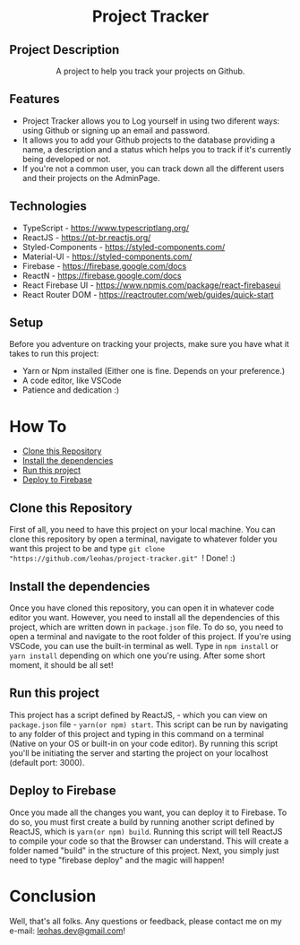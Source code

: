<h1 align="center"> Project Tracker </h1>

<h2> Project Description </h2>
<p align="center">A project to help you track your projects on Github.</p>

## Features
* Project Tracker allows you to Log yourself in using two diferent ways: using Github or signing up an email and password.
* It allows you to add your Github projects to the database providing a name, a description and a status which helps you to track if it's currently being developed or not.
* If you're not a common user, you can track down all the different users and their projects on the AdminPage.

## Technologies
* TypeScript - https://www.typescriptlang.org/
* ReactJS - https://pt-br.reactjs.org/
* Styled-Components - https://styled-components.com/
* Material-UI - https://styled-components.com/
* Firebase - https://firebase.google.com/docs
* ReactN - https://firebase.google.com/docs
* React Firebase UI - https://www.npmjs.com/package/react-firebaseui
* React Router DOM - https://reactrouter.com/web/guides/quick-start

## Setup
Before you adventure on tracking your projects, make sure you have what it takes to run this project:

* Yarn or Npm installed (Either one is fine. Depends on your preference.)
* A code editor, like VSCode
* Patience and dedication :)

# How To
<!--ts-->
  * [Clone this Repository](#clone-this-repository)
  * [Install the dependencies](#install-the-dependencies)
  * [Run this project](#run-this-project)
  * [Deploy to Firebase](#deploy-to-firebase)
<!--te-->

## Clone this Repository
First of all, you need to have this project on your local machine. You can clone this repository by open a terminal, navigate to whatever folder you want this project to be and type ```git clone "https://github.com/leohas/project-tracker.git" ```! Done! :)

## Install the dependencies
Once you have cloned this repository, you can open it in whatever code editor you want. However, you need to install all the dependencies of this project, which are written down in ```package.json``` file. To do so, you need to open a terminal and navigate to the root folder of this project. If you're using VSCode, you can use the built-in terminal as well. Type in ```npm install``` or ```yarn install``` depending on which one you're using. After some short moment, it should be all set!

## Run this project
This project has a script defined by ReactJS, - which you can view on ```package.json``` file - ```yarn(or npm) start```. This script can be run by navigating to any folder of this project and typing in this command on a terminal (Native on your OS or built-in on your code editor). By running this script you'll be initiating the server and starting the project on your localhost (default port: 3000).

## Deploy to Firebase
Once you made all the changes you want, you can deploy it to Firebase. To do so, you must first create a build by running another script defined by ReactJS, which is ```yarn(or npm) build```. Running this script will tell ReactJS to compile your code so that the Browser can understand. This will create a folder named "build" in the structure of this project. Next, you simply just need to type "firebase deploy" and the magic will happen!

# Conclusion

Well, that's all folks. Any questions or feedback, please contact me on my e-mail: leohas.dev@gmail.com!



